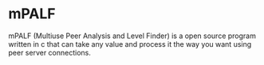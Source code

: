 # mPALF
mPALF (Multiuse Peer Analysis and Level Finder) is a open source program written in c that can take any value and process it the way you want using peer server connections.
